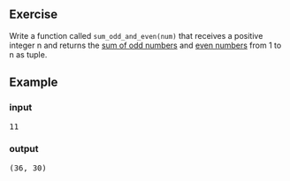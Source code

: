 ## Exercise
Write a function called `sum_odd_and_even(num)` that receives a positive integer n and returns the <ins> sum of odd numbers</ins> and <ins> even numbers</ins> from 1 to n as tuple. 
## Example
### input
<pre>
11
</pre>
### output
<pre>
(36, 30)
</pre>